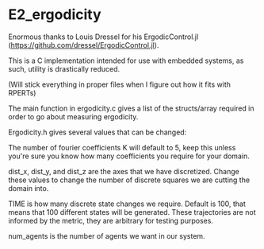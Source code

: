 # E2_ergodicity

Enormous thanks to Louis Dressel for his ErgodicControl.jl (https://github.com/dressel/ErgodicControl.jl).  

This is a C implementation intended for use with embedded systems, as such, utility is drastically reduced.

(Will stick everything in proper files when I figure out how it fits with RPERTs)



The main function in ergodicity.c gives a list of the structs/array required in order to go about measuring ergodicity.

Ergodicity.h gives several values that can be changed:  

The number of fourier coefficients K will default to 5, keep this unless you're sure you know how many coefficients you require for your domain.

dist_x, dist_y, and dist_z are the axes that we have discretized.  Change these values to change the number of discrete squares we are cutting the domain into.

TIME is how many discrete state changes we require.  Default is 100, that means that 100 different states will be generated.  These trajectories are not informed by the metric, they are arbitrary for testing purposes.

num_agents is the number of agents we want in our system.